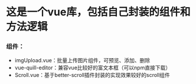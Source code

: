 
# 这是一个vue库，包括自己封装的组件和方法逻辑


### 组件：

- imgUpload.vue：批量上传图片组件，可预览、添加、删除
- vue-quill-editor：兼容vue比较好的富文本框（可以npm直接下载）
- Scroll.vue：基于better-scroll插件封装的实现效果较好的scroll组件